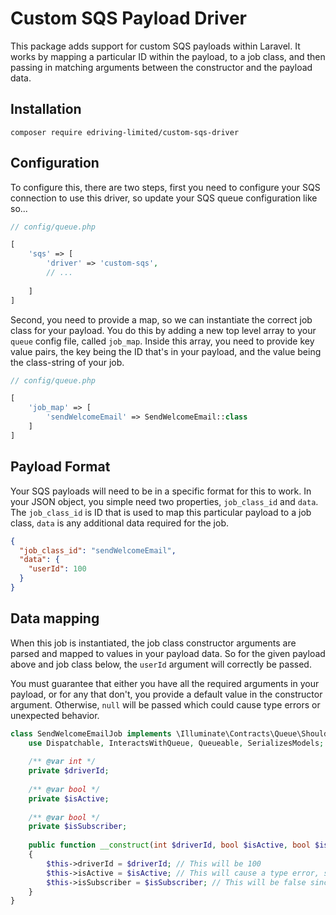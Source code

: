 # Custom SQS Payload Driver

This package adds support for custom SQS payloads within Laravel. It works by mapping a particular ID within the
payload, to a job class, and then passing in matching arguments between the constructor and the payload data.

## Installation

`composer require edriving-limited/custom-sqs-driver`

## Configuration

To configure this, there are two steps, first you need to configure your SQS connection to use this driver, so update
your SQS queue configuration like so...

```php
// config/queue.php

[
    'sqs' => [
        'driver' => 'custom-sqs',
        // ...
        
    ]
]
```

Second, you need to provide a map, so we can instantiate the correct job class for your payload. You do this by adding a
new top level array to your `queue` config file, called `job_map`. Inside this array, you need to provide key value
pairs, the key being the ID that's in your payload, and the value being the class-string of your job.

```php
// config/queue.php

[
    'job_map' => [
        'sendWelcomeEmail' => SendWelcomeEmail::class 
    ]
]
```

## Payload Format

Your SQS payloads will need to be in a specific format for this to work. In your JSON object, you simple need two
properties, `job_class_id` and `data`. The `job_class_id` is ID that is used to map this particular payload to a job
class, `data` is any additional data required for the job.

```json
{
  "job_class_id": "sendWelcomeEmail",
  "data": {
    "userId": 100
  }
}
```

## Data mapping

When this job is instantiated, the job class constructor arguments are parsed and mapped to values in your payload data.
So for the given payload above and job class below, the `userId` argument will correctly be passed.

You must guarantee that either you have all the required arguments in your payload, or for any that don't, you provide
a default value in the constructor argument. Otherwise, `null` will be passed which could cause type errors or
unexpected behavior.

```php
class SendWelcomeEmailJob implements \Illuminate\Contracts\Queue\ShouldQueue {
    use Dispatchable, InteractsWithQueue, Queueable, SerializesModels;
    
    /** @var int */
    private $driverId;
    
    /** @var bool */
    private $isActive;
    
    /** @var bool */
    private $isSubscriber;
    
    public function __construct(int $driverId, bool $isActive, bool $isSubscriber = false)
    {
        $this->driverId = $driverId; // This will be 100
        $this->isActive = $isActive; // This will cause a type error, since it's not in the payload and there is no default value
        $this->isSubscriber = $isSubscriber; // This will be false since we provide that as a default value
    }
}
```